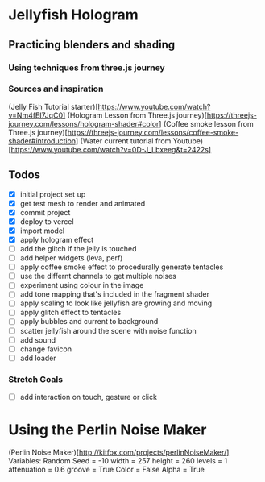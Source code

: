 # Jellyfish Hologram

## Practicing blenders and shading

### Using techniques from three.js journey

### Sources and inspiration

(Jelly Fish Tutorial starter)[https://www.youtube.com/watch?v=Nm4fEI7JqC0]
(Hologram Lesson from Three.js journey)[https://threejs-journey.com/lessons/hologram-shader#color]
(Coffee smoke lesson from Three.js journey)[https://threejs-journey.com/lessons/coffee-smoke-shader#introduction]
(Water current tutorial from Youtube)[https://www.youtube.com/watch?v=0D-J_Lbxeeg&t=2422s]

## Todos

- [x] initial project set up
- [x] get test mesh to render and animated
- [x] commit project
- [x] deploy to vercel
- [x] import model
- [x] apply hologram effect
- [ ] add the glitch if the jelly is touched
- [ ] add helper widgets (leva, perf)
- [ ] apply coffee smoke effect to procedurally generate tentacles
- [ ] use the differnt channels to get multiple noises
- [ ] experiment using colour in the image
- [ ] add tone mapping that's included in the fragment shader
- [ ] apply scaling to look like jellyfish are growing and moving
- [ ] apply glitch effect to tentacles
- [ ] apply bubbles and current to background
- [ ] scatter jellyfish around the scene with noise function
- [ ] add sound
- [ ] change favicon
- [ ] add loader

### Stretch Goals

- [ ] add interaction on touch, gesture or click

# Using the Perlin Noise Maker

(Perlin Noise Maker)[http://kitfox.com/projects/perlinNoiseMaker/]
Variables:
Random Seed = -10
width = 257
height = 260
levels = 1
attenuation = 0.6
groove = True
Color = False
Alpha = True
